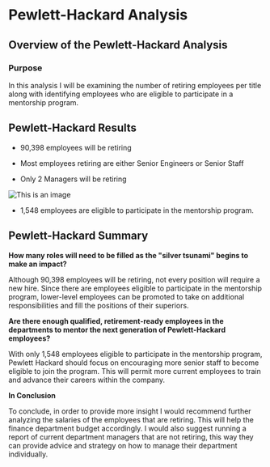 # Pewlett-Hackard Analysis

## Overview of the Pewlett-Hackard Analysis

### Purpose

In this analysis I will be examining the number of retiring employees per title along with identifying employees who are eligible to participate in a mentorship program.

## Pewlett-Hackard Results

- 90,398 employees will be retiring

- Most employees retiring are either Senior Engineers or Senior Staff

- Only 2 Managers will be retiring

![This is an image]()

- 1,548 employees are eligible to participate in the mentorship program.

## Pewlett-Hackard Summary

**How many roles will need to be filled as the "silver tsunami" begins to make an impact?**

Although 90,398 employees will be retiring, not every position will require a new hire. Since there are employees eligible to participate in the mentorship program, lower-level employees can be promoted to take on additional responsibilities and fill the positions of their superiors. 

**Are there enough qualified, retirement-ready employees in the departments to mentor the next generation of Pewlett-Hackard employees?** 

With only 1,548 employees eligible to participate in the mentorship program, Pewlett Hackard should focus on encouraging more senior staff to become eligible to join the program. This will permit more current employees to train and advance their careers within the company.

**In Conclusion**

To conclude, in order to provide more insight I would recommend further analyzing the salaries of the employees that are retiring. This will help the finance department budget accordingly. I would also suggest running a report of current department managers that are not retiring, this way they can provide advice and strategy on how to manage their department individually. 
